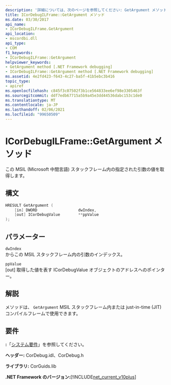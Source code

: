 ```yaml
---
description: '詳細については、次のページを参照してください: GetArgument メソッド'
title: ICorDebugILFrame::GetArgument メソッド
ms.date: 03/30/2017
api_name:
- ICorDebugILFrame.GetArgument
api_location:
- mscordbi.dll
api_type:
- COM
f1_keywords:
- ICorDebugILFrame::GetArgument
helpviewer_keywords:
- GetArgument method [.NET Framework debugging]
- ICorDebugILFrame::GetArgument method [.NET Framework debugging]
ms.assetid: 4e2fd423-f643-4c27-ba5f-41b5ebc3b416
topic_type:
- apiref
ms.openlocfilehash: c845f3c07502f3b1ce564833ee6ef98e3305463f
ms.sourcegitcommit: ddf7edb67715a5b9a45e3dd44536dabc153c1de0
ms.translationtype: MT
ms.contentlocale: ja-JP
ms.lasthandoff: 02/06/2021
ms.locfileid: "99650509"
---
```

# <a name="icordebugilframegetargument-method"></a>ICorDebugILFrame::GetArgument メソッド

この MSIL (Microsoft 中間言語) スタックフレーム内の指定された引数の値を取得します。  
  
## <a name="syntax"></a>構文  
  
```cpp  
HRESULT GetArgument (  
    [in] DWORD                  dwIndex,  
    [out] ICorDebugValue        **ppValue  
);  
```  
  
## <a name="parameters"></a>パラメーター  

 `dwIndex`  
 からこの MSIL スタックフレーム内の引数のインデックス。  
  
 `ppValue`  
 [out] 取得した値を表す ICorDebugValue オブジェクトのアドレスへのポインター。  
  
## <a name="remarks"></a>解説  

 メソッドは、 `GetArgument` MSIL スタックフレーム内または just-in-time (JIT) コンパイルフレームで使用できます。  
  
## <a name="requirements"></a>要件  

 **:**「[システム要件](../../get-started/system-requirements.md)」を参照してください。  
  
 **ヘッダー:** CorDebug.idl、CorDebug.h  
  
 **ライブラリ:** CorGuids.lib  
  
 **.NET Framework のバージョン:**[!INCLUDE[net_current_v10plus](../../../../includes/net-current-v10plus-md.md)]
